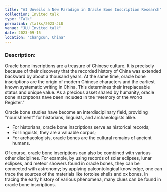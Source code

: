 ```yaml
---
title: "AI Unveils a New Paradigm in Oracle Bone Inscription Research"
collection: Invited talk
type: "Talk"
permalink: /talks/2023-JLU
venue: "JLU Invited talk"
date: 2023-09-15
location: "Changcun, China"
---
```



### Description: 
Oracle bone inscriptions are a treasure of Chinese culture. It is precisely because of their discovery that the recorded history of China was extended backward by about a thousand years. At the same time, oracle bone inscriptions are the origin of modern Chinese characters and the earliest known systematic writing in China. This determines their irreplaceable status and unique value. As a precious asset shared by humanity, oracle bone inscriptions have been included in the "Memory of the World Register."

Oracle bone studies have become an interdisciplinary field, providing "nourishment" for historians, linguists, and archaeologists alike.
- For historians, oracle bone inscriptions serve as historical records;
- For linguists, they are a valuable corpus;
- For archaeologists, oracle bones are the cultural remains of ancient humans.

Of course, oracle bone inscriptions can also be combined with various other disciplines. For example, by using records of solar eclipses, lunar eclipses, and meteor showers found in oracle bones, they can be connected with astronomy; by applying paleontological knowledge, one can trace the sources of the materials like tortoise shells and ox bones. In tracing the early history of various phenomena, many clues can be found in oracle bone inscriptions.